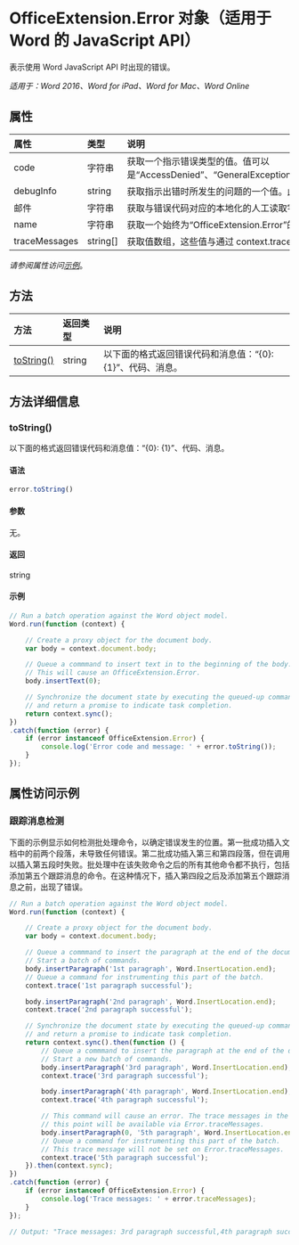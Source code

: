 # <a name="officeextension.error-object-(javascript-api-for-word)"></a>OfficeExtension.Error 对象（适用于 Word 的 JavaScript API）

表示使用 Word JavaScript API 时出现的错误。

_适用于：Word 2016、Word for iPad、Word for Mac、Word Online_

## <a name="properties"></a>属性
| 属性     | 类型   |说明
|:---------------|:--------|:----------|
|code|字符串|获取一个指示错误类型的值。值可以是“AccessDenied”、“GeneralException”、“ActivityLimitReached”、“InvalidArgument”、“ItemNotFound”或“NotImplemented”。 <!-- Values come from OfficeExtension.Error and Word.ErrorCodes. -->|
|debugInfo|string|获取指示出错时所发生的问题的一个值。此值仅在开发/调试过程中使用。  |
|邮件 |字符串| 获取与错误代码对应的本地化的人工读取字符串。|
|name |字符串| 获取一个始终为“OfficeExtension.Error”的值。 |
|traceMessages |string[]| 获取值数组，这些值与通过 context.trace(); 设置的检测消息对应 |

_请参阅属性访问[示例](#property-access-examples)_。

## <a name="methods"></a>方法

| 方法           | 返回类型    |说明|
|:---------------|:--------|:----------|
|[toString()](#tostring)|string|以下面的格式返回错误代码和消息值：“{0}: {1}”、代码、消息。|

## <a name="method-details"></a>方法详细信息

### <a name="tostring()"></a>toString()
以下面的格式返回错误代码和消息值：“{0}: {1}”、代码、消息。

#### <a name="syntax"></a>语法
```js
error.toString()
```

#### <a name="parameters"></a>参数
无。

#### <a name="returns"></a>返回
string

#### <a name="examples"></a>示例
```js
// Run a batch operation against the Word object model.
Word.run(function (context) {

    // Create a proxy object for the document body.
    var body = context.document.body;

    // Queue a commmand to insert text in to the beginning of the body.
    // This will cause an OfficeExtension.Error.
    body.insertText(0);

    // Synchronize the document state by executing the queued-up commands,
    // and return a promise to indicate task completion.
    return context.sync();
})
.catch(function (error) {
    if (error instanceof OfficeExtension.Error) {
        console.log('Error code and message: ' + error.toString());
    }
});

```

## <a name="property-access-examples"></a>属性访问示例

### <a name="trace-message-instrumentation"></a>跟踪消息检测

下面的示例显示如何检测批处理命令，以确定错误发生的位置。第一批成功插入文档中的前两个段落，未导致任何错误。第二批成功插入第三和第四段落，但在调用以插入第五段时失败。批处理中在该失败命令之后的所有其他命令都不执行，包括添加第五个跟踪消息的命令。在这种情况下，插入第四段之后及添加第五个跟踪消息之前，出现了错误。

```js
// Run a batch operation against the Word object model.
Word.run(function (context) {

    // Create a proxy object for the document body.
    var body = context.document.body;

    // Queue a commmand to insert the paragraph at the end of the document body.
    // Start a batch of commands.
    body.insertParagraph('1st paragraph', Word.InsertLocation.end);
    // Queue a command for instrumenting this part of the batch.
    context.trace('1st paragraph successful');

    body.insertParagraph('2nd paragraph', Word.InsertLocation.end);
    context.trace('2nd paragraph successful');

    // Synchronize the document state by executing the queued-up commands,
    // and return a promise to indicate task completion.
    return context.sync().then(function () {
        // Queue a commmand to insert the paragraph at the end of the document body.
        // Start a new batch of commands.
        body.insertParagraph('3rd paragraph', Word.InsertLocation.end);
        context.trace('3rd paragraph successful');

        body.insertParagraph('4th paragraph', Word.InsertLocation.end);
        context.trace('4th paragraph successful');

        // This command will cause an error. The trace messages in the queue up to
        // this point will be available via Error.traceMessages.
        body.insertParagraph(0, '5th paragraph', Word.InsertLocation.end);
        // Queue a command for instrumenting this part of the batch.
        // This trace message will not be set on Error.traceMessages.
        context.trace('5th paragraph successful');
    }).then(context.sync);
})
.catch(function (error) {
    if (error instanceof OfficeExtension.Error) {
        console.log('Trace messages: ' + error.traceMessages);
    }
});

// Output: "Trace messages: 3rd paragraph successful,4th paragraph successful"

```
